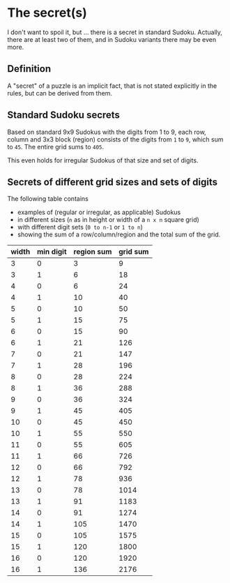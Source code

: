 # The secret(s)

I don't want to spoil it, but ... there is a secret in standard Sudoku. Actually, there are at least two of them,
and in Sudoku variants there may be even more.

## Definition

A "secret" of a puzzle is an implicit fact, that is not stated explicitly in the rules, but can be derived from them.

## Standard Sudoku secrets

Based on standard 9x9 Sudokus with the digits from 1 to 9, each row, column and 3x3 block (region) consists of the digits from `1` to `9`, which sum to `45`.
The entire grid sums to `405`.

This even holds for irregular Sudokus of that size and set of digits.

## Secrets of different grid sizes and sets of digits

The following table contains

* examples of (regular or irregular, as applicable) Sudokus
* in different sizes (`n` as in height or width of a `n x n` square grid)
* with different digit sets (`0 to n-1` or `1 to n`)
* showing the sum of a row/column/region and the total sum of the grid.

| width | min digit | region sum | grid sum |
|-|-|-|-|
| 3 | 0 | 3 | 9 |
| 3 | 1 | 6 | 18 |
| 4 | 0 | 6 | 24 |
| 4 | 1 | 10 | 40 |
| 5 | 0 | 10 | 50 |
| 5 | 1 | 15 | 75 |
| 6 | 0 | 15 | 90 |
| 6 | 1 | 21 | 126 |
| 7 | 0 | 21 | 147 |
| 7 | 1 | 28 | 196 |
| 8 | 0 | 28 | 224 |
| 8 | 1 | 36 | 288 |
| 9 | 0 | 36 | 324 |
| 9 | 1 | 45 | 405 |
| 10 | 0 | 45 | 450 |
| 10 | 1 | 55 | 550 |
| 11 | 0 | 55 | 605 |
| 11 | 1 | 66 | 726 |
| 12 | 0 | 66 | 792 |
| 12 | 1 | 78 | 936 |
| 13 | 0 | 78 | 1014 |
| 13 | 1 | 91 | 1183 |
| 14 | 0 | 91 | 1274 |
| 14 | 1 | 105 | 1470 |
| 15 | 0 | 105 | 1575 |
| 15 | 1 | 120 | 1800 |
| 16 | 0 | 120 | 1920 |
| 16 | 1 | 136 | 2176 |
